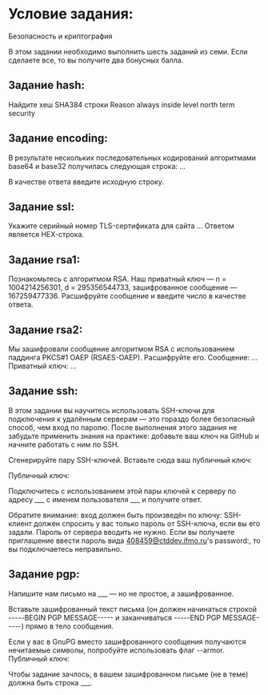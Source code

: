 # Условие задания:
Безопасность и криптография

В этом задании необходимо выполнить шесть заданий из семи. Если сделаете все, то вы получите два бонусных балла.

## Задание hash:

Найдите хеш SHA384 строки Reason always inside level north term security

## Задание encoding:

В результате нескольких последовательных кодирований алгоритмами base64 и base32 получилась следующая строка:
...

В качестве ответа введите исходную строку.

## Задание ssl:

Укажите серийный номер TLS-сертификата для сайта ... Ответом является HEX-строка.

## Задание rsa1:

Познакомьтесь с алгоритмом RSA. Наш приватный ключ — n = 1004214256301, d = 295356544733, зашифрованное сообщение — 167259477336. Расшифруйте сообщение и введите число в качестве ответа.

## Задание rsa2:

Мы зашифровали сообщение алгоритмом RSA с использованием паддинга PKCS#1 OAEP (RSAES-OAEP). Расшифруйте его.
Сообщение:
...
Приватный ключ:
...

## Задание ssh:

В этом задании вы научитесь использовать SSH-ключи для подключения к удалённым серверам — это гораздо более безопасный способ, чем вход по паролю. После выполнения этого задания не забудьте применить знания на практике: добавьте ваш ключ на GitHub и начните работать с ним по SSH.

Сгенерируйте пару SSH-ключей. Вставьте сюда ваш публичный ключ:

Публичный ключ:

Подключитесь с использованием этой пары ключей к серверу по адресу ___ с именем пользователя ___ и получите ответ.

Обратите внимание: вход должен быть произведён по ключу: SSH-клиент должен спросить у вас только пароль от SSH-ключа, если вы его задали. Пароль от сервера вводить не нужно. Если вы получаете приглашение ввести пароль вида 408459@ctddev.ifmo.ru's password:, то вы подключаетесь неправильно.

## Задание pgp:

Напишите нам письмо на ___ — но не простое, а зашифрованное.

Вставьте зашифрованный текст письма (он должен начинаться строкой -----BEGIN PGP MESSAGE----- и заканчиваться -----END PGP MESSAGE-----) прямо в тело сообщения.

Если у вас в GnuPG вместо зашифрованного сообщения получаются нечитаемые символы, попробуйте использовать флаг --armor.
Публичный ключ:

Чтобы задание зачлось, в вашем зашифрованном письме (не в теме) должна быть строка ___.
